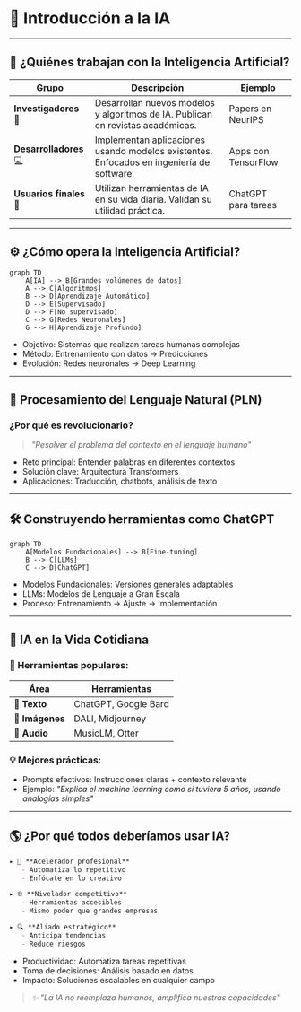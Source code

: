 # 🤖 **Introducción a la IA**  

---

## 👥 **¿Quiénes trabajan con la Inteligencia Artificial?**  

| Grupo | Descripción | Ejemplo |
|-------|------------|---------|
| **Investigadores** 🧪 | Desarrollan nuevos modelos y algoritmos de IA. Publican en revistas académicas. | Papers en NeurIPS |
| **Desarrolladores** 💻 | Implementan aplicaciones usando modelos existentes. Enfocados en ingeniería de software. | Apps con TensorFlow |
| **Usuarios finales** 📱 | Utilizan herramientas de IA en su vida diaria. Validan su utilidad práctica. | ChatGPT para tareas |

---

## ⚙️ **¿Cómo opera la Inteligencia Artificial?**  

```mermaid
graph TD
    A[IA] --> B[Grandes volúmenes de datos]
    A --> C[Algoritmos]
    B --> D[Aprendizaje Automático]
    D --> E[Supervisado]
    D --> F[No supervisado]
    C --> G[Redes Neuronales]
    G --> H[Aprendizaje Profundo]
```
- Objetivo: Sistemas que realizan tareas humanas complejas
- Método: Entrenamiento con datos → Predicciones
- Evolución: Redes neuronales → Deep Learning

---

## **💬 Procesamiento del Lenguaje Natural (PLN)**
### ¿Por qué es revolucionario?
> *"Resolver el problema del contexto en el lenguaje humano"*
- Reto principal: Entender palabras en diferentes contextos
- Solución clave: Arquitectura Transformers
- Aplicaciones: Traducción, chatbots, análisis de texto

---

## **🛠️ Construyendo herramientas como ChatGPT**
```mermaid
graph TD
    A[Modelos Fundacionales] --> B[Fine-tuning]
    B --> C[LLMs]
    C --> D[ChatGPT]
``` 
- Modelos Fundacionales: Versiones generales adaptables
- LLMs: Modelos de Lenguaje a Gran Escala
- Proceso: Entrenamiento → Ajuste → Implementación

---

## **🏡 IA en la Vida Cotidiana**
### 🔧 Herramientas populares:

| Área       | Herramientas               |
|------------|----------------------------|
| 📝 **Texto**  | ChatGPT, Google Bard       |
| 🎨 **Imágenes** | DALI, Midjourney          |
| 🎵 **Audio**   | MusicLM, Otter            |

### 💡 Mejores prácticas:
- Prompts efectivos: Instrucciones claras + contexto relevante
- Ejemplo:
  *"Explica el machine learning como si tuviera 5 años, usando analogías simples"*

---

## **🌎 ¿Por qué todos deberíamos usar IA?**
```markdown
▸ 🚀 **Acelerador profesional**  
   - Automatiza lo repetitivo  
   - Enfócate en lo creativo  

▸ 🌐 **Nivelador competitivo**  
   - Herramientas accesibles  
   - Mismo poder que grandes empresas  

▸ 🔍 **Aliado estratégico**  
   - Anticipa tendencias  
   - Reduce riesgos  
```
- Productividad: Automatiza tareas repetitivas
- Toma de decisiones: Análisis basado en datos
- Impacto: Soluciones escalables en cualquier campo

> *✨ "La IA no reemplaza humanos, amplifica nuestras capacidades"*














